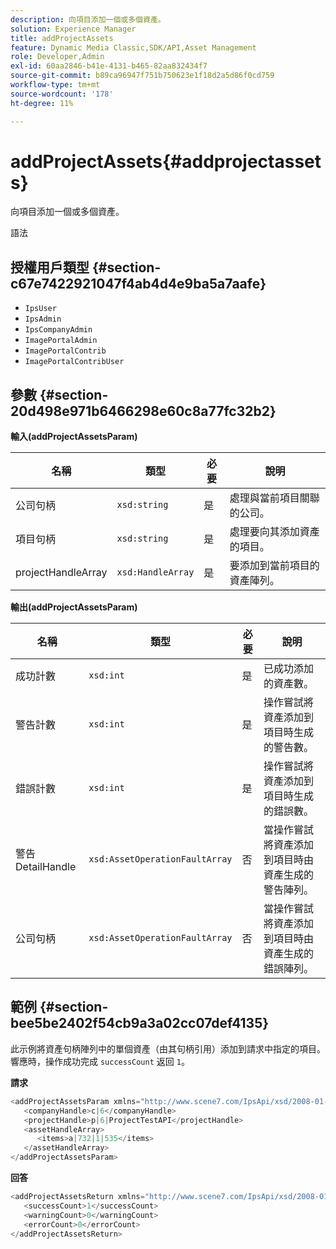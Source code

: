 ```yaml
---
description: 向項目添加一個或多個資產。
solution: Experience Manager
title: addProjectAssets
feature: Dynamic Media Classic,SDK/API,Asset Management
role: Developer,Admin
exl-id: 60aa2846-b41e-4131-b465-82aa832434f7
source-git-commit: b89ca96947f751b750623e1f18d2a5d86f0cd759
workflow-type: tm+mt
source-wordcount: '178'
ht-degree: 11%

---
```


# addProjectAssets{#addprojectassets}

向項目添加一個或多個資產。

語法

## 授權用戶類型 {#section-c67e7422921047f4ab4d4e9ba5a7aafe}

* `IpsUser`
* `IpsAdmin`
* `IpsCompanyAdmin`
* `ImagePortalAdmin`
* `ImagePortalContrib`
* `ImagePortalContribUser`

## 參數 {#section-20d498e971b6466298e60c8a77fc32b2}

**輸入(addProjectAssetsParam)**

| 名稱 | 類型 | 必要 | 說明 |
|---|---|---|---|
| 公司句柄 | `xsd:string` | 是 | 處理與當前項目關聯的公司。 |
| 項目句柄 | `xsd:string` | 是 | 處理要向其添加資產的項目。 |
| projectHandleArray | `xsd:HandleArray` | 是 | 要添加到當前項目的資產陣列。 |

**輸出(addProjectAssetsParam)**

| 名稱 | 類型 | 必要 | 說明 |
|---|---|---|---|
| 成功計數 | `xsd:int` | 是 | 已成功添加的資產數。 |
| 警告計數 | `xsd:int` | 是 | 操作嘗試將資產添加到項目時生成的警告數。 |
| 錯誤計數 | `xsd:int` | 是 | 操作嘗試將資產添加到項目時生成的錯誤數。 |
| 警告DetailHandle | `xsd:AssetOperationFaultArray` | 否 | 當操作嘗試將資產添加到項目時由資產生成的警告陣列。 |
| 公司句柄 | `xsd:AssetOperationFaultArray` | 否 | 當操作嘗試將資產添加到項目時由資產生成的錯誤陣列。 |

## 範例 {#section-bee5be2402f54cb9a3a02cc07def4135}

此示例將資產句柄陣列中的單個資產（由其句柄引用）添加到請求中指定的項目。 響應時，操作成功完成 `successCount` 返回 `1`。

**請求**

```java {.line-numbers}
<addProjectAssetsParam xmlns="http://www.scene7.com/IpsApi/xsd/2008-01-15">
   <companyHandle>c|6</companyHandle>
   <projectHandle>p|6|ProjectTestAPI</projectHandle>
   <assetHandleArray>
      <items>a|732|1|535</items>
   </assetHandleArray>
</addProjectAssetsParam>
```

**回答**

```java {.line-numbers}
<addProjectAssetsReturn xmlns="http://www.scene7.com/IpsApi/xsd/2008-01-15">
   <successCount>1</successCount>
   <warningCount>0</warningCount>
   <errorCount>0</errorCount>
</addProjectAssetsReturn>
```
